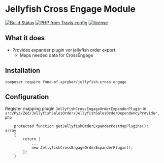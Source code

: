 # Jellyfish Cross Engage Module
[![Build Status](https://travis-ci.org/fond-of/spryker-jellyfish-cross-engage.svg?branch=master)](https://travis-ci.org/fond-of/spryker-jellyfish-cross-engage)
[![PHP from Travis config](https://img.shields.io/travis/php-v/symfony/symfony.svg)](https://php.net/)
[![license](https://img.shields.io/github/license/mashape/apistatus.svg)](https://packagist.org/packages/spryker-jellyfish-cross-engage)

## What it does

* Provides expander plugin vor jellyfish order export.
    * Maps needed data for CrossEngage

## Installation

```
composer require fond-of-spryker/jellyfish-cross-engage
```

## Configuration
Register mapping plugin `JellyfishCrossEngageOrderExpanderPlugin` in `src/Pyz/Zed/JellyfishSalesOrder/JellyfishSalesOrderDependencyProvider.php`

```
    protected function getJellyfishOrderExpanderPostMapPlugins(): array
    {
        return [
            ...
            new JellyfishCrossEngageOrderExpanderPlugin(),
        ];
    }
```
